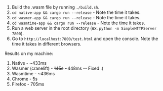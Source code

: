 1. Build the .wasm file by running `./build.sh`.
3. `cd native-app && cargo run --release` - Note the time it takes.
2. `cd wasmer-app && cargo run --release` - Note the time it takes.
2. `cd wasmtime-app && cargo run --release` - Note the time it takes.
4. Run a web server in the root directory (ex. `python -m SimpleHTTPServer 7800`).
5. Go to `http://localhost:7800/test.html` and open the console. Note the time it takes in different browsers.

Results on my machine:

1. Native - ~433ms
2. Wasmer (cranelift) - ~~145s~~ ~448ms -- Fixed :)
3. Wasmtime - ~436ms
3. Chrome - 5s
4. Firefox - 705ms
